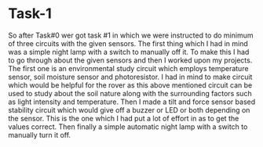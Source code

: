 # Task-1

So after Task#0 wer got task #1 in which we were instructed to do minimum of three circuits with the given sensors. The first thing which I had in mind was a simple night lamp with a switch to manually off it. To make this I had to go through about the given sensors and then I worked upon my projects. The first one is an environmental study circuit which employs temperature sensor, soil moisture sensor and photoresistor. I had in mind to make circuit which would be helpful for the rover as this above mentioned circuit can be used to study about the soil nature along with the surrounding factors such as light intensity and temperature. Then I made a tilt and force sensor based stability circuit which would give off a buzzer or LED or both depending on the sensor. This is the one which I had put a lot of effort in as to get the values correct. Then finally a simple automatic night lamp with a switch to manually turn it off.  
